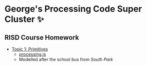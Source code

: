 # George's Processing Code Super Cluster ✨

## RISD Course Homework
- [Topic 1: Primitives](https://jorgezapatero.github.io/risd-processing/processingjs/george-hw-1.html)
  - [processing.js](https://github.com/processing-js/processing-js)
  - Modelled after the school bus from *South Park*
